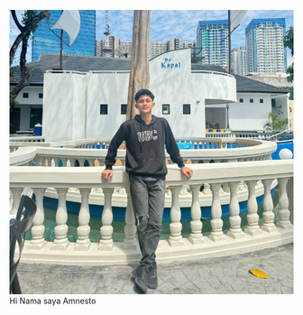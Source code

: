 ![logo](https://github.com/Neztho05/Neztho05/blob/main/IMG-20240611-WA0049_1.jpg)
<br>
Hi Nama saya Amnesto 


